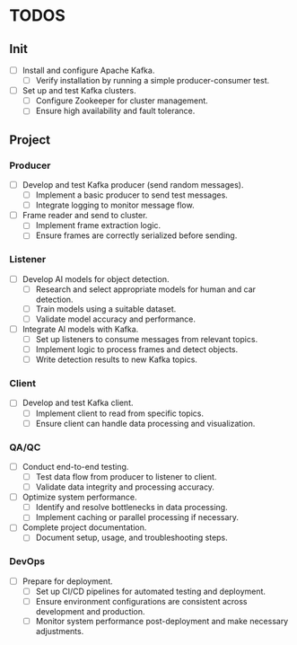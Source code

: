 # TODOS

## Init 
- [ ] Install and configure Apache Kafka.
  - [ ] Verify installation by running a simple producer-consumer test.
- [ ] Set up and test Kafka clusters.
  - [ ] Configure Zookeeper for cluster management.
  - [ ] Ensure high availability and fault tolerance.

## Project

### Producer
- [ ] Develop and test Kafka producer (send random messages).
  - [ ] Implement a basic producer to send test messages.
  - [ ] Integrate logging to monitor message flow.
- [ ] Frame reader and send to cluster.
  - [ ] Implement frame extraction logic.
  - [ ] Ensure frames are correctly serialized before sending.

### Listener
- [ ] Develop AI models for object detection.
  - [ ] Research and select appropriate models for human and car detection.
  - [ ] Train models using a suitable dataset.
  - [ ] Validate model accuracy and performance.
- [ ] Integrate AI models with Kafka.
  - [ ] Set up listeners to consume messages from relevant topics.
  - [ ] Implement logic to process frames and detect objects.
  - [ ] Write detection results to new Kafka topics.

### Client
- [ ] Develop and test Kafka client.
  - [ ] Implement client to read from specific topics.
  - [ ] Ensure client can handle data processing and visualization.

### QA/QC
- [ ] Conduct end-to-end testing.
  - [ ] Test data flow from producer to listener to client.
  - [ ] Validate data integrity and processing accuracy.
- [ ] Optimize system performance.
  - [ ] Identify and resolve bottlenecks in data processing.
  - [ ] Implement caching or parallel processing if necessary.
- [ ] Complete project documentation.
  - [ ] Document setup, usage, and troubleshooting steps.

### DevOps
- [ ] Prepare for deployment.
  - [ ] Set up CI/CD pipelines for automated testing and deployment.
  - [ ] Ensure environment configurations are consistent across development and production.
  - [ ] Monitor system performance post-deployment and make necessary adjustments.